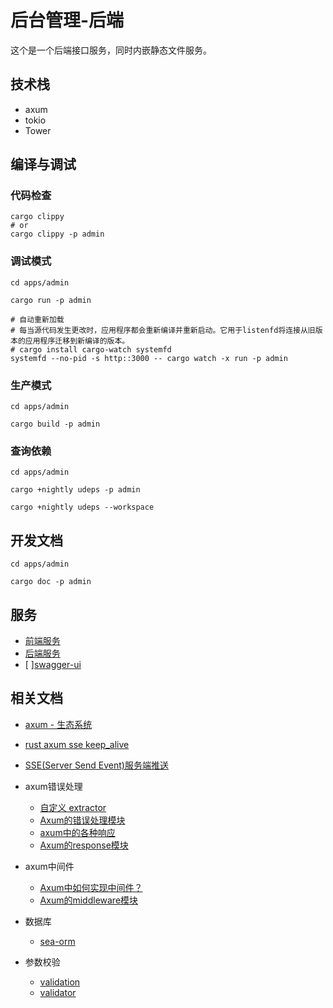 # 后台管理-后端

这个是一个后端接口服务，同时内嵌静态文件服务。

## 技术栈

- axum
- tokio
- Tower

## 编译与调试

### 代码检查

```shell
cargo clippy
# or
cargo clippy -p admin
```

### 调试模式

```shell
cd apps/admin

cargo run -p admin

# 自动重新加载
# 每当源代码发生更改时，应用程序都会重新编译并重新启动。它用于listenfd将连接从旧版本的应用程序迁移到新编译的版本。
# cargo install cargo-watch systemfd
systemfd --no-pid -s http::3000 -- cargo watch -x run -p admin
```

### 生产模式

```shell
cd apps/admin

cargo build -p admin
```

### 查询依赖

```shell
cd apps/admin

cargo +nightly udeps -p admin

cargo +nightly udeps --workspace
```

## 开发文档

```shell
cd apps/admin

cargo doc -p admin
```

## 服务

- [前端服务](http://127.0.0.1:8000/)
- [后端服务](http://127.0.0.1:8000/api/v1/)
- [ ][swagger-ui](http://127.0.0.1:8000/swagger-ui/)

## 相关文档

- [axum - 生态系统](https://github.com/tokio-rs/axum/blob/main/ECOSYSTEM.md)
- [rust axum sse keep_alive](https://www.cnblogs.com/soarowl/p/18320061)
- [SSE(Server Send Event)服务端推送](https://cloud.tencent.com/developer/article/1988605)

- axum错误处理
  - [自定义 extractor](https://www.cnblogs.com/pythonClub/p/17804708.html)
  - [Axum的错误处理模块](https://yuxuetr.com/wiki/axum/axum-error-handling)
  - [axum中的各种响应](https://www.cnblogs.com/pythonClub/p/17804749.html)
  - [Axum的response模块](https://yuxuetr.com/wiki/axum/axum-response)

- axum中间件
  - [Axum中如何实现中间件？](https://yuxuetr.com/blog/2024/06/09/axum-middleware)
  - [Axum的middleware模块](https://yuxuetr.com/wiki/axum/axum-middleware)

- 数据库
  - [sea-orm](https://www.sea-ql.org/SeaORM/docs/index/)

- 参数校验
  - [validation](https://dev.to/chaudharypraveen98/form-validation-in-rust-404l)
  - [validator](https://lib.rs/crates/validator)
